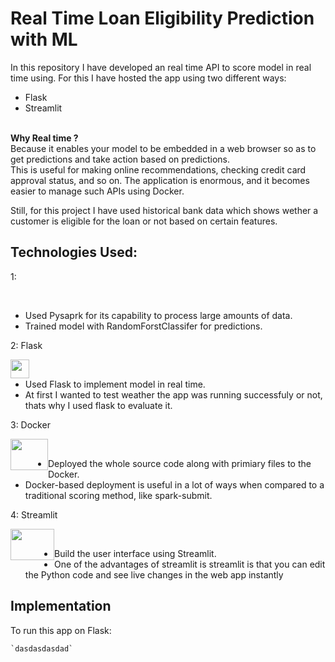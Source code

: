 # Real Time Loan Eligibility Prediction with ML 


In this repository I have developed an real time API to score model in real time using. For this I have hosted the app using two different ways: 
<br/>
- Flask
- Streamlit
   

<br/>
<b>Why Real time ?</b> <br/>
Because it enables your model
to be embedded in a web browser so as to get predictions and take action based on
predictions.<br/>
This is useful for making online recommendations, checking credit card approval status, and so on. The application is enormous, and it becomes easier to manage such APIs using Docker.

Still, for this project  I have used historical bank data which shows wether a customer is eligible for the loan or not based on certain features.


## Technologies Used:



1: <div style="float: left;"><img src="https://upload.wikimedia.org/wikipedia/commons/thumb/f/f3/Apache_Spark_logo.svg/1280px-Apache_Spark_logo.svg.png" width="15" height="15
"/></div> <br/>
- Used Pysaprk for its capability to process large amounts of data. 
- Trained model with RandomForstClassifer for predictions.

  
2: Flask <div style="float: left;"><img src="https://static.javatpoint.com/tutorial/flask/images/flask-tutorial.png" width="" height="30
"/></div> <br/>
- Used Flask to implement model in real time.
- At first I wanted to test weather the app was running successfuly or not, thats why I used flask to evaluate it.

3: Docker <div style="float: left;"><img src="https://blog.knoldus.com/wp-content/uploads/2017/12/docker_facebook_share.png" width="60" height="50
"/></div> <br/>
- Deployed the whole source code along with primiary files to the Docker. <br/>
- Docker-based deployment is useful
in a lot of ways when compared to a traditional scoring method, like spark-submit.


4: Streamlit <div style="float: left;"><img src="https://assets.website-files.com/5dc3b47ddc6c0c2a1af74ad0/5e181830b827fae3a2541766_RGB_Logo_Vertical_Color_Dark_Bg.png" width="70" height="50
"/></div> <br/>
- Build the user interface using Streamlit.
- One of the advantages of streamlit is streamlit is that you can edit the Python code and see live changes in the web app
instantly

## Implementation


To run this app on Flask:<br/>

    `dasdasdasdad`

